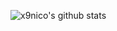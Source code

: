 ![x9nico's github stats](https://github-readme-stats.vercel.app/api?username=x9nico&show_icons=true&theme=dracula)
